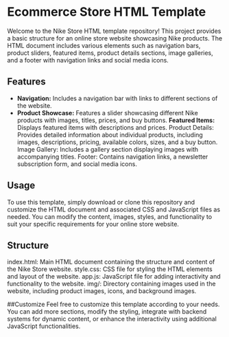 # Ecommerce Store HTML Template
Welcome to the Nike Store HTML template repository! This project provides a basic structure for an online store website showcasing Nike products. The HTML document includes various elements such as navigation bars, product sliders, featured items, product details sections, image galleries, and a footer with navigation links and social media icons.

## Features
- **Navigation:** Includes a navigation bar with links to different sections of the website.
- **Product Showcase:** Features a slider showcasing different Nike products with images, titles, prices, and buy buttons.
**Featured Items:** Displays featured items with descriptions and prices.
Product Details: Provides detailed information about individual products, including images, descriptions, pricing, available colors, sizes, and a buy button.
Image Gallery: Includes a gallery section displaying images with accompanying titles.
Footer: Contains navigation links, a newsletter subscription form, and social media icons.

## Usage
To use this template, 
simply download or clone this repository and customize the HTML document and associated CSS and JavaScript files as needed. You can modify the content, images, styles, and functionality to suit your specific requirements for your online store website.

## Structure
index.html: Main HTML document containing the structure and content of the Nike Store website.
style.css: CSS file for styling the HTML elements and layout of the website.
app.js: JavaScript file for adding interactivity and functionality to the website.
img/: Directory containing images used in the website, including product images, icons, and background images.

##Customize
Feel free to customize this template according to your needs. You can add more sections, modify the styling, integrate with backend systems for dynamic content, or enhance the interactivity using additional JavaScript functionalities.
